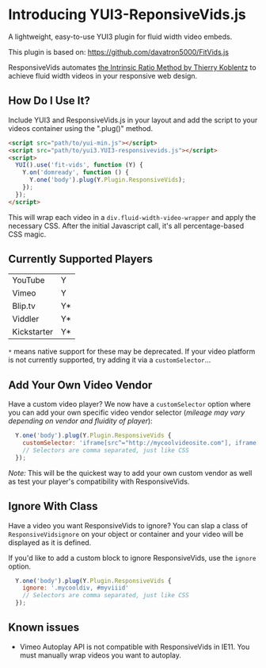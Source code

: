# Introducing YUI3-ReponsiveVids.js
A lightweight, easy-to-use YUI3 plugin for fluid width video embeds.

This plugin is based on: https://github.com/davatron5000/FitVids.js

ResponsiveVids automates [the Intrinsic Ratio Method by Thierry Koblentz](http://www.alistapart.com/articles/creating-intrinsic-ratios-for-video/) to achieve fluid width videos in your responsive web design.

## How Do I Use It?
Include YUI3 and ResponsiveVids.js in your layout and add the script to your videos container using the ".plug()" method.

```html
<script src="path/to/yui-min.js"></script>
<script src="path/to/yui3.YUI3-responsivevids.js"></script>
<script>
  YUI().use('fit-vids', function (Y) {
    Y.on('domready', function () {
      Y.one('body').plug(Y.Plugin.ResponsiveVids);
    });
  });
</script>
```

This will wrap each video in a `div.fluid-width-video-wrapper` and apply the necessary CSS. After the initial Javascript call, it's all percentage-based CSS magic.

## Currently Supported Players

<table>
<tr><td>YouTube</td><td>Y</td></tr>
<tr><td>Vimeo</td><td>Y</td></tr>
<tr><td>Blip.tv</td><td>Y*</td></tr>
<tr><td>Viddler</td><td>Y*</td></tr>
<tr><td>Kickstarter</td><td> Y*</td></tr>
</table>

`*` means native support for these may be deprecated. If your video platform is not currently supported, try adding it via a `customSelector`...

## Add Your Own Video Vendor
Have a custom video player? We now have a `customSelector` option where you can add your own specific video vendor selector (_mileage may vary depending on vendor and fluidity of player_):

```javascript
  Y.one('body').plug(Y.Plugin.ResponsiveVids {
    customSelector: 'iframe[src^="http://mycoolvideosite.com"], iframe[src^="http://myviiids.com"]'
    // Selectors are comma separated, just like CSS
  });
```

_Note:_ This will be the quickest way to add your own custom vendor as well as test your player's compatibility with ResponsiveVids.

## Ignore With Class
Have a video you want ResponsiveVids to ignore? You can slap a class of `ResponsiveVidsignore` on your object or container and your video will be displayed as it is defined.

If you'd like to add a custom block to ignore ResponsiveVids, use the `ignore` option.

```javascript
  Y.one('body').plug(Y.Plugin.ResponsiveVids {
    ignore: '.mycooldiv, #myviiid'
    // Selectors are comma separated, just like CSS
  });
```

## Known issues

* Vimeo Autoplay API is not compatible with ResponsiveVids in IE11. You must manually wrap videos you want to autoplay.
